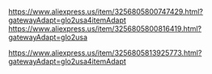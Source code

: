 https://www.aliexpress.us/item/3256805800747429.html?gatewayAdapt=glo2usa4itemAdapt
https://www.aliexpress.us/item/3256805800816419.html?gatewayAdapt=glo2usa

https://www.aliexpress.us/item/3256805813925773.html?gatewayAdapt=glo2usa4itemAdapt
